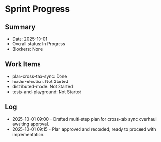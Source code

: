 # Sprint Progress

## Summary
- Date: 2025-10-01
- Overall status: In Progress
- Blockers: None

## Work Items
- plan-cross-tab-sync: Done
- leader-election: Not Started
- distributed-mode: Not Started
- tests-and-playground: Not Started

## Log
- 2025-10-01 09:00 - Drafted multi-step plan for cross-tab sync overhaul awaiting approval.
- 2025-10-01 09:15 - Plan approved and recorded; ready to proceed with implementation.
